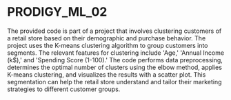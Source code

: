 # PRODIGY_ML_02
 The provided code is part of a project that involves clustering customers of a retail store based on their demographic and purchase behavior. The project uses the K-means clustering algorithm to group customers into segments. The relevant features for clustering include 'Age,' 'Annual Income (k$),' and 'Spending Score (1-100).' The code performs data preprocessing, determines the optimal number of clusters using the elbow method, applies K-means clustering, and visualizes the results with a scatter plot. This segmentation can help the retail store understand and tailor their marketing strategies to different customer groups.
